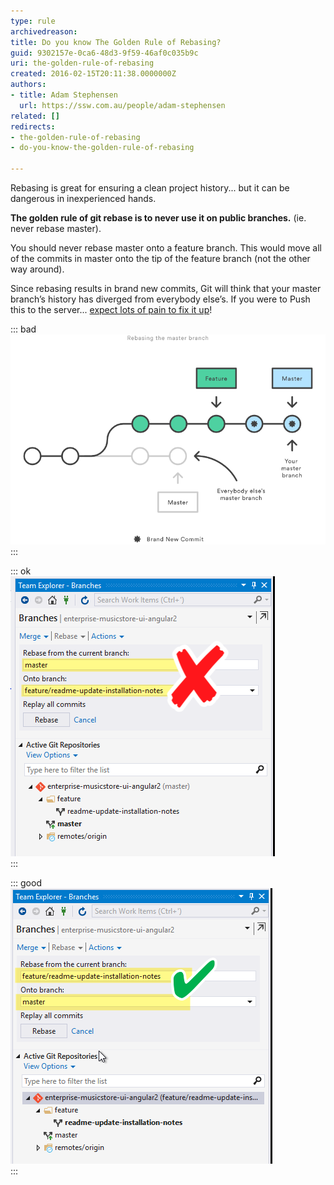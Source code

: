 ```yaml
---
type: rule
archivedreason: 
title: Do you know The Golden Rule of Rebasing?
guid: 9302157e-0ca6-48d3-9f59-46af0c035b9c
uri: the-golden-rule-of-rebasing
created: 2016-02-15T20:11:38.0000000Z
authors:
- title: Adam Stephensen
  url: https://ssw.com.au/people/adam-stephensen
related: []
redirects:
- the-golden-rule-of-rebasing
- do-you-know-the-golden-rule-of-rebasing

---
```


Rebasing is great for ensuring a clean project history... but it can be dangerous in inexperienced hands.

<!--endintro-->

**The golden rule of git rebase is to never use it on public branches.** (ie. never rebase master).

You should never rebase master onto a feature branch. This would move all of the commits in master onto the tip of  the feature branch (not the other way around).

Since rebasing results in brand new commits, Git will think that your master branch’s history has diverged from everybody else’s. If you were to Push this to the server... [expect lots of pain to fix it up](https://www.atlassian.com/git/tutorials/merging-vs-rebasing/the-golden-rule-of-rebasing)!


::: bad  
![Figure: Bad Example: Rebasing master onto a feature branch can cause project history to become confused.](rebase3.png)  
:::


::: ok  
![Figure: To get it wrong in Visual Studio you would need to change the current branch to master and then choose rebase. While this is possible, the VS team have done a good job making it hard to do the wrong thing](rebase4.png)  
:::


::: good  
![Figure: Good Example - Rebase your Feature branch onto Master](rebase5.png)  
:::
